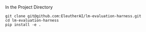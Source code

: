 In the Project Directory 
```
git clone git@github.com:EleutherAI/lm-evaluation-harness.git
cd lm-evaluation-harness
pip install -e .
```